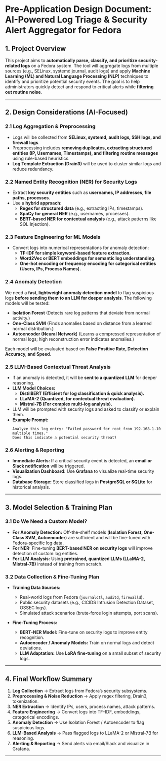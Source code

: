# **Pre-Application Design Document: AI-Powered Log Triage & Security Alert Aggregator for Fedora**

## **1. Project Overview**
This project aims to **automatically parse, classify, and prioritize security-related logs** on a Fedora system. The tool will aggregate logs from multiple sources (e.g., SELinux, systemd journal, audit logs) and apply **Machine Learning (ML) and Natural Language Processing (NLP)** techniques to identify and prioritize potential security events. The goal is to help administrators quickly detect and respond to critical alerts while **filtering out routine noise**.

---

## **2. Design Considerations (AI-Focused)**

### **2.1 Log Aggregation & Preprocessing**
- Logs will be collected from **SELinux, systemd, audit logs, SSH logs, and firewall logs**.
- Preprocessing includes **removing duplicates, extracting structured entities (IP, Usernames, Timestamps), and filtering routine messages** using rule-based heuristics.
- **Log Template Extraction (Drain3)** will be used to cluster similar logs and reduce redundancy.

### **2.2 Named Entity Recognition (NER) for Security Logs**
- Extract **key security entities** such as **usernames, IP addresses, file paths, processes**.
- Use a **hybrid approach**:
  - **Regex for structured data** (e.g., extracting IPs, timestamps).
  - **SpaCy for general NER** (e.g., usernames, processes).
  - **BERT-based NER for contextual analysis** (e.g., attack patterns like SQL Injection).

### **2.3 Feature Engineering for ML Models**
- Convert logs into numerical representations for anomaly detection:
  - **TF-IDF for simple keyword-based feature extraction**.
  - **Word2Vec or BERT embeddings for semantic log understanding**.
  - **One-hot encoding or frequency encoding for categorical entities (Users, IPs, Process Names).**

### **2.4 Anomaly Detection**
We need a **fast, lightweight anomaly detection model** to flag suspicious logs **before sending them to an LLM for deeper analysis**. The following models will be tested:

- **Isolation Forest** (Detects rare log patterns that deviate from normal activity.)
- **One-Class SVM** (Finds anomalies based on distance from a learned normal distribution.)
- **Autoencoder (Neural Network)** (Learns a compressed representation of normal logs; high reconstruction error indicates anomalies.)

Each model will be evaluated based on **False Positive Rate, Detection Accuracy, and Speed**.

### **2.5 LLM-Based Contextual Threat Analysis**
- If an anomaly is detected, it will be **sent to a quantized LLM** for deeper reasoning.
- **LLM Model Choices:**
  - **DistilBERT (Efficient for log classification & quick analysis).**
  - **LLaMA-2 (Quantized, for contextual threat evaluation).**
  - **Mistral-7B (For complex multi-log analysis).**
- LLM will be prompted with security logs and asked to classify or explain them.
- **Example Prompt:**
  ```
  Analyze this log entry: "Failed password for root from 192.168.1.10 multiple times."
  Does this indicate a potential security threat?
  ```

### **2.6 Alerting & Reporting**
- **Immediate Alerts:** If a critical security event is detected, an **email or Slack notification** will be triggered.
- **Visualization Dashboard:** Use **Grafana** to visualize real-time security logs.
- **Database Storage:** Store classified logs in **PostgreSQL or SQLite** for historical analysis.

---

## **3. Model Selection & Training Plan**

### **3.1 Do We Need a Custom Model?**
- **For Anomaly Detection:** Off-the-shelf models (**Isolation Forest, One-Class SVM, Autoencoder**) are sufficient and will be fine-tuned with Fedora-specific log data.
- **For NER:** Fine-tuning **BERT-based NER on security logs** will improve detection of custom log entities.
- **For LLM Analysis:** Using **pretrained, quantized LLMs (LLaMA-2, Mistral-7B)** instead of training from scratch.

### **3.2 Data Collection & Fine-Tuning Plan**
- **Training Data Sources:**
  - Real-world logs from Fedora (`journalctl`, `auditd`, `firewalld`).
  - Public security datasets (e.g., CICIDS Intrusion Detection Dataset, OSSEC logs).
  - Simulated attack scenarios (brute-force login attempts, port scans).

- **Fine-Tuning Process:**
  - **BERT-NER Model:** Fine-tune on security logs to improve entity recognition.
  - **Autoencoder / Anomaly Models:** Train on normal logs and detect deviations.
  - **LLM Adaptation:** Use **LoRA fine-tuning** on a small subset of security logs.

---

## **4. Final Workflow Summary**

1. **Log Collection** → Extract logs from Fedora’s security subsystems.  
1. **Preprocessing & Noise Reduction** → Apply regex filtering, Drain3, tokenization.  
1. **NER Extraction** → Identify IPs, users, process names, attack patterns.  
1. **Feature Engineering** → Convert logs into TF-IDF, embeddings, categorical encodings.  
1. **Anomaly Detection** → Use Isolation Forest / Autoencoder to flag suspicious logs.  
1. **LLM-Based Analysis** → Pass flagged logs to LLaMA-2 or Mistral-7B for reasoning.  
1. **Alerting & Reporting** → Send alerts via email/Slack and visualize in Grafana.  


---
